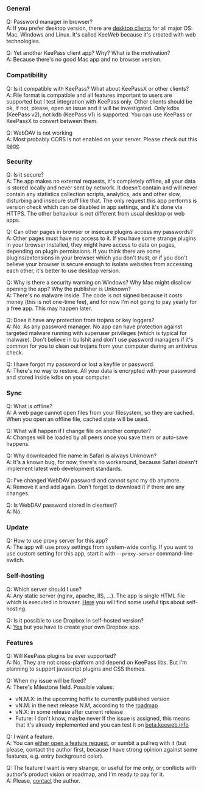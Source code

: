 ### General
Q: Password manager in browser?  
A: If you prefer desktop version, there are [desktop clients](https://github.com/antelle/keeweb/releases/latest) for all major OS: Mac, Windows and Linux. It's called Kee*Web* because it's created with web technologies.  

Q: Yet another KeePass client app? Why? What is the motivation?  
A: Because there's no good Mac app and no browser version.  

### Compatibility
Q: Is it compatible with KeePass? What about KeePassX or other clients?  
A: File format is compatible and all features important to users are supported but I test integration with KeePass only. Other clients should be ok, if not, please, open an issue and it will be investigated. Only kdbx (KeePass v2), not kdb (KeePass v1) is supported. You can use KeePass or KeePassX to convert between them.  

Q: WebDAV is not working  
A: Most probably CORS is not enabled on your server. Please check out this [page](WebDAV-Config).  

### Security
Q: Is it secure?  
A: The app makes no external requests, it's completely offline, all your data is stored locally and never sent by network. It doesn't contain and will never contain any statistics collection scripts, analytics, ads and other slow, disturbing and insecure stuff like that. The only request this app performs is version check which can be disabled in app settings, and it's done via HTTPS. The other behaviour is not different from usual desktop or web apps.  

Q: Can other pages in browser or insecure plugins access my passwords?  
A: Other pages must have no access to it. If you have some strange plugins in your browser installed, they might have access to data on pages, depending on plugin permissions. If you think there are some plugins/extensions in your browser which you don't trust, or if you don't believe your browser is secure enough to isolate websites from accessing each other, it's better to use desktop version.  

Q: Why is there a security warning on Windows? Why Mac might disallow opening the app? Why the publisher is Unknown?  
A: There's no malware inside. The code is not signed because it costs money (this is not one-time fee), and for now I'm not going to pay yearly for a free app. This may happen later.  

Q: Does it have any protection from trojans or key loggers?  
A: No. As any password manager. No app can have protection against targeted malware running with superuser privileges (which is typical for malware). Don't believe in bullshit and don't use password managers if it's common for you to clean out trojans from your computer during an antivirus check.  

Q: I have forgot my password or lost a keyfile or password.  
A: There's no way to restore. All your data is encrypted with your password and stored inside kdbx on your computer.  

### Sync
Q: What is offline?  
A: A web page cannot open files from your filesystem, so they are cached. When you open an offline file, cached state will be used.  

Q: What will happen if I change file on another computer?  
A: Changes will be loaded by all peers once you save them or auto-save happens.  

Q: Why downloaded file name in Safari is always Unknown?  
A: It's a known bug, for now, there's no workaround, because Safari doesn't implement latest web development standards.  

Q: I've changed WebDAV password and cannot sync my db anymore.  
A: Remove it and add again. Don't forget to download it if there are any changes.  

Q: Is WebDAV password stored in cleartext?  
A: No.  

### Update
Q: How to use proxy server for this app?  
A: The app will use proxy settings from system-wide config. If you want to use custom setting for this app, start it with `--proxy-server` command-line switch.  

### Self-hosting
Q: Which server should I use?  
A: Any static server (nginx, apache, IIS, ...). The app is single HTML file which is executed in browser. [Here](https://github.com/antelle/keeweb#self-hosting) you will find some useful tips about self-hosting.  

Q: Is it possible to use Dropbox in self-hosted version?  
A: [Yes](https://github.com/antelle/keeweb/issues/19#issuecomment-154710697) but you have to create your own Dropbox app.  

### Features
Q: Will KeePass plugins be ever supported?  
A: No. They are not cross-platform and depend on KeePass libs. But I'm planning to support javascript plugins and CSS themes.  

Q: When my issue will be fixed?  
A: There's Milestone field. Possible values:
- vN.M.X: in the upcoming hotfix to currently published version
- vN.M: in the next release N.M, according to the [roadmap](TODO)
- vN.X: in some release after current release
- Future: I don't know, maybe never
If the issue is assigned, this means that it's already implemented and you can test it on [beta.keeweb.info](https://beta.keeweb.info)  

Q: I want a feature.  
A: You can [either open a feature request](https://github.com/antelle/keeweb/issues/new?title=[Feature%20request]%20), or sumbit a pullreq with it (but please, contact the author first, because I have strong opinion against some features, e.g. entry background color).  

Q: The feature I want is very strange, or useful for me only, or conflicts with author's product vision or roadmap, and I'm ready to pay for it.  
A: Please, [contact](http://antelle.net/) the author.  